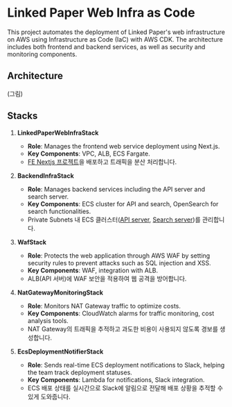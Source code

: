 
# Linked Paper Web Infra as Code

This project automates the deployment of Linked Paper's web infrastructure on AWS using Infrastructure as Code (IaC) with AWS CDK. The architecture includes both frontend and backend services, as well as security and monitoring components.

## Architecture
(그림)

## Stacks
1. **LinkedPaperWebInfraStack**
    - **Role**: Manages the frontend web service deployment using Next.js.
    - **Key Components**: VPC, ALB, ECS Fargate.
    - [FE Nextjs 프로젝트](https://github.com/SWM-Thlee/linked-paper-front)을 배포하고 트래픽을 분산 처리합니다.

2. **BackendInfraStack**
    - **Role**: Manages backend services including the API server and search server.
    - **Key Components**: ECS cluster for API and search, OpenSearch for search functionalities.
    - Private Subnets 내 ECS 클러스터([API server](https://github.com/SWM-Thlee/linked-paper-backend), [Search server](https://github.com/SWM-Thlee/linked-paper-search/tree/main/search_server))를 관리합니다.

3. **WafStack**
    - **Role**: Protects the web application through AWS WAF by setting security rules to prevent attacks such as SQL injection and XSS.
    - **Key Components**: WAF, integration with ALB.
    - ALB(API 서버)에 WAF 보안을 적용하여 웹 공격을 방어합니다.

4. **NatGatewayMonitoringStack**
    - **Role**: Monitors NAT Gateway traffic to optimize costs.
    - **Key Components**: CloudWatch alarms for traffic monitoring, cost analysis tools.
    - NAT Gateway의 트래픽을 추적하고 과도한 비용이 사용되지 않도록 경보를 생성합니다.

5. **EcsDeploymentNotifierStack**
    - **Role**: Sends real-time ECS deployment notifications to Slack, helping the team track deployment statuses.
    - **Key Components**: Lambda for notifications, Slack integration.
    - ECS 배포 상태를 실시간으로 Slack에 알림으로 전달해 배포 상황을 추적할 수 있게 도와줍니다.
